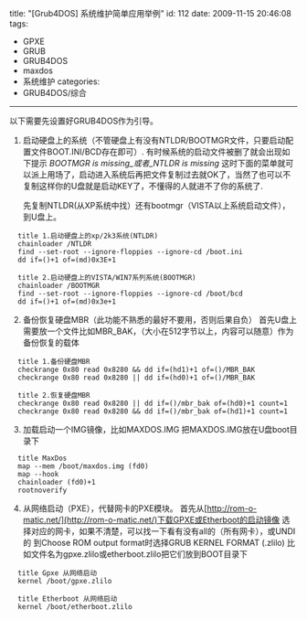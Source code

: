 title: "[Grub4DOS] 系统维护简单应用举例"
id: 112
date: 2009-11-15 20:46:08
tags: 
- GPXE
- GRUB
- GRUB4DOS
- maxdos
- 系统维护
categories: 
- GRUB4DOS/综合
---


以下需要先设置好GRUB4DOS作为引导。

1. 启动硬盘上的系统（不管硬盘上有没有NTLDR/BOOTMGR文件，只要启动配置文件BOOT.INI/BCD存在即可）.
    有时候系统的启动文件被删了就会出现如下提示
    _BOOTMGR is missing_或者_NTLDR is missing_
    这时下面的菜单就可以派上用场了，启动进入系统后再把文件复制过去就OK了，当然了也可以不复制这样你的U盘就是启动KEY了，不懂得的人就进不了你的系统了.

   先复制NTLDR(从XP系统中找）还有bootmgr（VISTA以上系统启动文件），到U盘上。
  ```
	title 1.启动硬盘上的xp/2k3系统(NTLDR)
	chainloader /NTLDR
	find --set-root --ignore-floppies --ignore-cd /boot.ini
	dd if=()+1 of=(md)0x3E+1

	title 2.启动硬盘上的VISTA/WIN7系列系统(BOOTMGR)
	chainloader /BOOTMGR
	find --set-root --ignore-floppies --ignore-cd /boot/bcd
	dd if=()+1 of=(md)0x3e+1
  ```
 
2. 备份恢复硬盘MBR（此功能不熟悉的最好不要用，否则后果自负）
  首先U盘上需要放一个文件比如MBR_BAK，（大小在512字节以上，内容可以随意）作为备份恢复的载体
  ```
	title 1.备份硬盘MBR
	checkrange 0x80 read 0x8280 && dd if=(hd1)+1 of=()/MBR_BAK
	checkrange 0x80 read 0x8280 || dd if=(hd0)+1 of=()/MBR_BAK

	title 2.恢复硬盘MBR
	checkrange 0x80 read 0x8280 || dd if=()/mbr_bak of=(hd0)+1 count=1
	checkrange 0x80 read 0x8280 && dd if=()/mbr_bak of=(hd1)+1 count=1
  ```
 
3. 加载启动一个IMG镜像，比如MAXDOS.IMG
   把MAXDOS.IMG放在U盘boot目录下
  ```
	title MaxDos
	map --mem /boot/maxdos.img (fd0)
	map --hook
	chainloader (fd0)+1
	rootnoverify
  ```

4. 从网络启动（PXE），代替网卡的PXE模块。
  首先从[http://rom-o-matic.net/](http://rom-o-matic.net/)下载GPXE或Etherboot的启动镜像
  选择对应的网卡，如果不清楚，可以找一下看有没有all的（所有网卡），或UNDI的
  到Choose ROM output format时选择GRUB KERNEL FORMAT (.zlilo)
  比如文件名为gpxe.zlilo或etherboot.zlilo把它们放到BOOT目录下
  ```
	title Gpxe 从网络启动
	kernel /boot/gpxe.zlilo

	title Etherboot 从网络启动
	kernel /boot/etherboot.zlilo
  ```

